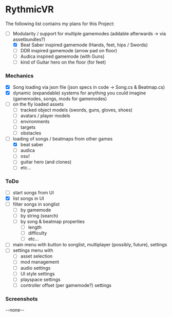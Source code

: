 # RythmicVR

The following list contains my plans for this Project:
- [ ] Modularity / support for multiple gamemodes (addable afterwards -> via assetbundles?)
	- [X] Beat Saber inspired gamemode (Hands, feet, hips / Swords)
	- [ ] DDR inspired gamemode (arrow pad on floor)
	- [ ] Audica inspired gamemode (with Guns)
	- [ ] kind of Guitar hero on the floor (for feet)

### Mechanics
- [X] Song loading via json file (json specs in code -> Song.cs & Beatmap.cs)
- [X] dynamic (expandable) systems for anything you could imagine (gamemodes, songs, mods for gamemodes)
- [ ] on the fly loaded assets
    - [ ] tracked object models (swords, guns, gloves, shoes)
    - [ ] avatars / player models
    - [ ] environments
    - [ ] targets
    - [ ] obstacles
- [ ] loading of songs / beatmaps from other games
    - [X] beat saber
    - [ ] audica
    - [ ] osu!
    - [ ] guitar hero (and clones)
    - [ ] etc...
    
### ToDo
- [ ] start songs from UI
- [X] list songs in UI
- [ ] filter songs in songlist
    - [ ] by gamemode
    - [ ] by string (search)
    - [ ] by song & beatmap properties
        - [ ] length
        - [ ] difficulty
        - [ ] etc...
- [ ] main menu with button to songlist, multiplayer (possibly, future), settings
- [ ] settings menu with 
    - [ ] asset selection
    - [ ] mod management
    - [ ] audio settings
    - [ ] UI style settings
    - [ ] playspace settings
    - [ ] controller offset (per gamemode?) settings

### Screenshots
--none--

